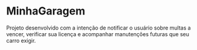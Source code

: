 # MinhaGaragem

Projeto desenvolvido com a intenção de notificar o usuário sobre multas a vencer, verificar sua licença e acompanhar manutenções futuras que seu carro exigir.
